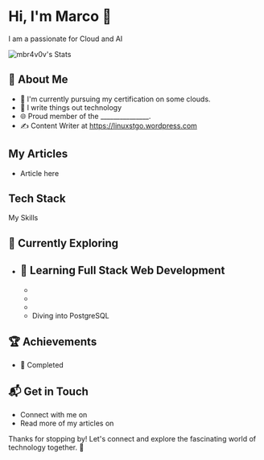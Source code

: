 # Hi, I'm Marco 👋

I am a passionate for Cloud and AI 


![mbr4v0v's Stats](https://github-readme-stats.vercel.app/api?username=mbr4v0v&theme=vue-dark&show_icons=true&hide_border=true&count_private=true)


## 🚀 About Me

- 🔭 I'm currently pursuing my certification on some clouds.
- 📝 I write things out technology
- 🌐 Proud member of the _______________.
- ✍️ Content Writer at https://linuxstgo.wordpress.com 

## My Articles
- Article here


## Tech Stack
My Skills

## 🌱 Currently Exploring

- 🚀 Learning Full Stack Web Development
  - 
  - 
  - 
  - 
  - Diving into PostgreSQL 

 ## 🏆 Achievements

- 🌟 Completed 


## 📬 Get in Touch

- Connect with me on 
- Read more of my articles on 

Thanks for stopping by! Let's connect and explore the fascinating world of technology together. 🚀



<!--

Here are some ideas to get you started:

- 🔭 I’m currently working on ...
- 🌱 I’m currently learning ...
- 👯 I’m looking to collaborate on ...
- 🤔 I’m looking for help with ...
- 💬 Ask me about ...
- 📫 How to reach me: ...
- 😄 Pronouns: ...
- ⚡ Fun fact: ...
-->
